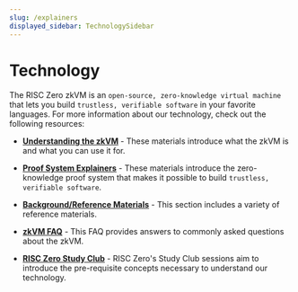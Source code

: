 ```yaml
---
slug: /explainers
displayed_sidebar: TechnologySidebar
---
```


# Technology

The RISC Zero zkVM is an `open-source, zero-knowledge virtual machine` that lets you build `trustless, verifiable software` in your favorite languages. For more information about our technology, check out the following resources: 

- [**Understanding the zkVM**](explainers/zkvm/what_is_risc_zero.md) - These materials introduce what the zkVM is and what you can use it for. 

- [**Proof System Explainers**](explainers/proof-system/what_is_a_receipt.md) - These materials introduce the zero-knowledge proof system that makes it possible to build `trustless, verifiable software`. 

- [**Background/Reference Materials**](reference-docs/about-starks.md) - This section includes a variety of reference materials.

- [**zkVM FAQ**](faq.md) - This FAQ provides answers to commonly asked questions about the zkVM.

- [**RISC Zero Study Club**](../studyclub) - RISC Zero's Study Club sessions aim to introduce the pre-requisite concepts necessary to understand our technology. 